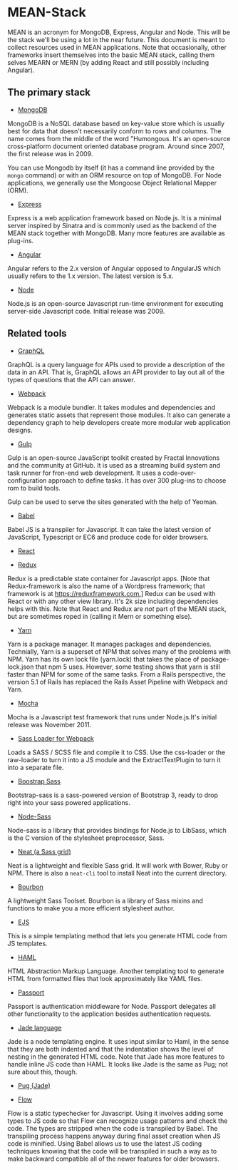 # MEAN-Stack

MEAN is an acronym for MongoDB, Express, Angular and Node.  This will
be the stack we'll be using a lot in the near future. This document is
meant to collect resources used in MEAN applications.  Note that
occasionally, other frameworks insert themselves into the basic MEAN
stack, calling them selves MEARN or MERN (by adding React and still
possibly including Angular).

## The primary stack

* [MongoDB](https://www.mongodb.com)

MongoDB is a NoSQL database based on key-value store which is usually
best for data that doesn't necessarily conform to rows and
columns. The name comes from the middle of the word "Humongous.  It's
an open-source cross-platform document oriented database program.
Around since 2007, the first release was in 2009.

You can use Mongodb by itself (it has a command line provided by the
`mongo` command) or with an ORM resource on top of MongoDB. For Node
applications, we generally use the Mongoose Object Relational Mapper
(ORM).

* [Express](https://expressjs.com)

Express is a web application framework based on Node.js.  It is a
minimal server inspired by Sinatra and is commonly used as the backend
of the MEAN stack together with MongoDB.  Many more features are
available as plug-ins.

* [Angular](https://angular.io)

Angular refers to the 2.x version of Angular opposed to AngularJS
which usually refers to the 1.x version.  The latest version is 5.x.

* [Node](https://nodejs.org/en)

Node.js is an open-source Javascript run-time environment for
executing server-side Javascript code. Initial release was 2009.

## Related tools

* [GraphQL](http://graphql.org)

GraphQL is a query language for APIs used to provide a description of
the data in an API.  That is, GraphQL allows an API provider to lay
out all of the types of questions that the API can answer.

* [Webpack](https://webpack.js.org)

Webpack is a module bundler.  It takes modules and dependencies and
generates static assets that represent those modules.  It also can
generate a dependency graph to help developers create more modular web
application designs.

* [Gulp](https://gulpjs.com)

Gulp is an open-source JavaScript toolkit created by Fractal
Innovations and the community at GitHub.  It is used as a streaming
build system and task runner for fron-end web development.  It uses a
code-over-configuration approach to define tasks. It has over 300
plug-ins to choose rom to build tools.

Gulp can be used to serve the sites generated with the help of Yeoman.

* [Babel](https://babeljs.io)

Babel JS is a transpiler for Javascript. It can take the latest
version of JavaScript, Typescript or EC6 and produce code for older
browsers.

* [React](https://reactjs.org)

* [Redux](https://redux.js.org/)

Redux is a predictable state container for Javascript apps.  [Note
that Redux-framework is also the name of a Wordpress framework; that
framework is at https://reduxframework.com.] Redux can be used with
React or with any other view library.  It's 2k size including
dependencies helps with this. Note that React and Redux are *not* part
of the MEAN stack, but are sometimes roped in (calling it Mern or
something else).

* [Yarn](https://yarnpkg.com/en/)

Yarn is a package manager. It manages packages and dependencies.
Technially, Yarn is a superset of NPM that solves many of the problems
with NPM.  Yarn has its own lock file (yarn.lock) that takes the place
of package-lock.json that npm 5 uses. However, some testing shows that
yarn is still faster than NPM for some of the same tasks. From a Rails
perspective, the version 5.1 of Rails has replaced the Rails Asset
Pipeline with Webpack and Yarn.

* [Mocha](https://mochajs.org)

Mocha is a Javascript test framework that runs under Node.js.It's
initial release was November 2011.

* [Sass Loader for Webpack](https://github.com/webpack-contrib/sass-loader)

Loads a SASS / SCSS file and compile it to CSS. Use the css-loader or
the raw-loader to turn it into a JS module and the ExtractTextPlugin
to turn it into a separate file.

* [Boostrap Sass](https://github.com/twbs/bootstrap-sass#d-npm--nodejs)

Bootstrap-sass is a sass-powered version of Bootstrap 3, ready to drop
right into your sass powered applications.

* [Node-Sass](https://github.com/sass/node-sass)

Node-sass is a library that provides bindings for Node.js to LibSass,
which is the C version of the stylesheet preprocessor, Sass.

* [Neat (a Sass grid)](https://neat.bourbon.io/)

Neat is a lightweight and flexible Sass grid. It will work with Bower,
Ruby or NPM. There is also a `neat-cli` tool to install Neat into the
current directory.

* [Bourbon](https://github.com/thoughtbot/bourbon)

A lightweight Sass Toolset.  Bourbon is a library of Sass mixins and
functions to make you a more efficient stylesheet author.

* [EJS](http://ejs.co/ "Effective Javascript Templating")

This is a simple templating method that lets you generate HTML code
from JS templates.

* [HAML](http://haml.info/)

HTML Abstraction Markup Language.  Another templating tool to generate
HTML from formatted files that look approximately like YAML files.

* [Passport](http://www.passportjs.org/docs/)

Passport is authentication middleware for Node.  Passport delegates
all other functionality to the application besides authentication
requests.

* [Jade language](http://jade-lang.com/)

Jade is a node templating engine. It uses input similar to Haml, in
the sense that they are both indented and that the indentation shows
the level of nesting in the generated HTML code.  Note that Jade has
more features to handle inline JS code than HAML. It looks like Jade
is the same as Pug; not sure about this, though.

* [Pug (Jade)](https://pugjs.org/api/getting-started.html)

* [Flow](https://flow.org/)

Flow is a static typechecker for Javascript. Using it involves adding
some types to JS code so that Flow can recognize usage patterns and
check the code.  The types are stripped when the code is transpiled by
Babel. The transpiling process happens anyway during final asset
creation when JS code is minified. Using Babel allows us to use the
latest JS coding techniques knowing that the code will be transpiled
in such a way as to make backward compatible all of the newer features
for older browsers.

